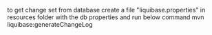 to get change set from database
create a file "liquibase.properties" in resources folder with the db properties and run below command
mvn liquibase:generateChangeLog